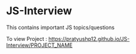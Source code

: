 # JS-Interview
This contains important JS topics/questions

To view Project : https://pratyushp12.github.io/JS-Interview/PROJECT_NAME

